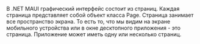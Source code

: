 В .NET MAUI графический интерфейс состоит из страниц. Каждая страница представляет собой объект класса Page. Страница занимает все пространство экрана. То есть то, что мы видим на экране мобильного устройства или в окне десктопного приложения - это страница. Приложение может иметь одну или несколько страниц.
